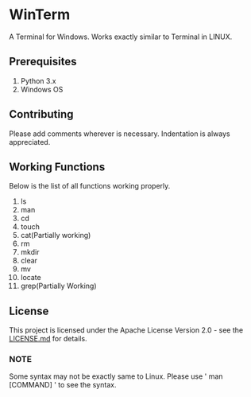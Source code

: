 # WinTerm

A Terminal for Windows. Works exactly similar to Terminal in LINUX.

## Prerequisites

1. Python 3.x
2. Windows OS

## Contributing

Please add comments wherever is necessary. Indentation is always appreciated.

## Working Functions

Below is the list of all functions working properly.

1. ls
2. man
3. cd
4. touch
5. cat(Partially working)
6. rm
7. mkdir
8. clear
9. mv
10. locate
11. grep(Partially Working)

## License

This project is licensed under the Apache License Version 2.0 - see the [LICENSE.md](LICENSE) for details.

### NOTE

Some syntax may not be exactly same to Linux. Please use ' man [COMMAND] ' to see the syntax.

